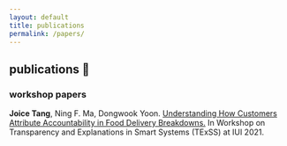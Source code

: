 ```yaml
---
layout: default
title: publications
permalink: /papers/
---
```

## publications 📝

### workshop papers
**Joice Tang**, Ning F. Ma, Dongwook Yoon. [Understanding How Customers Attribute Accountability in Food Delivery Breakdowns.](http://ceur-ws.org/Vol-2903/IUI21WS-TExSS-14.pdf) In Workshop on Transparency and Explanations in Smart Systems (TExSS) at IUI 2021.